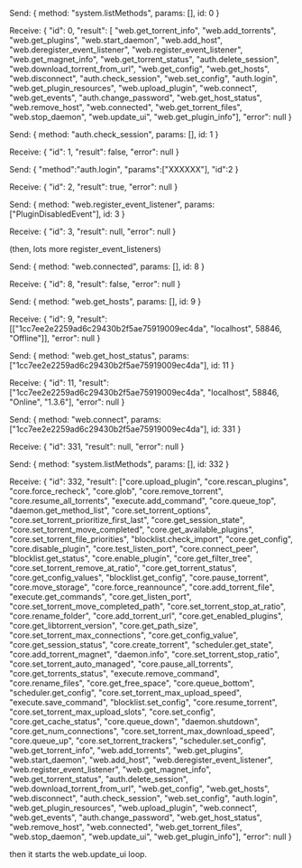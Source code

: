 Send:
{
	method: "system.listMethods",
	params: [],
	id: 0
}

Receive:
{
	"id": 0,
	"result": [
		"web.get_torrent_info", "web.add_torrents", "web.get_plugins", "web.start_daemon", "web.add_host", "web.deregister_event_listener", "web.register_event_listener", "web.get_magnet_info", "web.get_torrent_status", "auth.delete_session", "web.download_torrent_from_url", "web.get_config", "web.get_hosts", "web.disconnect", "auth.check_session", "web.set_config", "auth.login", "web.get_plugin_resources", "web.upload_plugin", "web.connect", "web.get_events", "auth.change_password", "web.get_host_status", "web.remove_host", "web.connected", "web.get_torrent_files", "web.stop_daemon", "web.update_ui", "web.get_plugin_info"],
	"error": null
}

Send:
{
	method: "auth.check_session",
	params: [],
	id: 1
}

Receive:
{
	"id": 1,
	"result": false,
	"error": null
}

Send:
{
	"method":"auth.login",
	"params":["XXXXXX"],
	"id":2
}

Receive:
{
	"id": 2,
	"result": true,
	"error": null
}

Send:
{
	method: "web.register_event_listener",
	params: ["PluginDisabledEvent"],
	id: 3
}

Receive:
{
	"id": 3,
	"result": null,
	"error": null
}

(then, lots more register_event_listeners)

Send:
{
	method: "web.connected",
	params: [],
	id: 8
}

Receive:
{
	"id": 8,
	"result": false,
	"error": null
}

Send:
{
	method: "web.get_hosts",
	params: [],
	id: 9
}

Receive:
{
	"id": 9,
	"result": [["1cc7ee2e2259ad6c29430b2f5ae75919009ec4da", "localhost", 58846, "Offline"]],
	"error": null
}

Send:
{
	method: "web.get_host_status",
	params: ["1cc7ee2e2259ad6c29430b2f5ae75919009ec4da"],
	id: 11
}

Receive:
{
	"id": 11,
	"result": ["1cc7ee2e2259ad6c29430b2f5ae75919009ec4da", "localhost", 58846, "Online", "1.3.6"],
	"error": null
}

Send:
{
	method: "web.connect",
	params: ["1cc7ee2e2259ad6c29430b2f5ae75919009ec4da"],
	id: 331
}

Receive:
{
	"id": 331,
	"result": null,
	"error": null
}

Send:
{
	method: "system.listMethods",
	params: [],
	id: 332
}

Receive:
{
	"id": 332,
	"result": ["core.upload_plugin", "core.rescan_plugins", "core.force_recheck", "core.glob", "core.remove_torrent", "core.resume_all_torrents", "execute.add_command", "core.queue_top", "daemon.get_method_list", "core.set_torrent_options", "core.set_torrent_prioritize_first_last", "core.get_session_state", "core.set_torrent_move_completed", "core.get_available_plugins", "core.set_torrent_file_priorities", "blocklist.check_import", "core.get_config", "core.disable_plugin", "core.test_listen_port", "core.connect_peer", "blocklist.get_status", "core.enable_plugin", "core.get_filter_tree", "core.set_torrent_remove_at_ratio", "core.get_torrent_status", "core.get_config_values", "blocklist.get_config", "core.pause_torrent", "core.move_storage", "core.force_reannounce", "core.add_torrent_file", "execute.get_commands", "core.get_listen_port", "core.set_torrent_move_completed_path", "core.set_torrent_stop_at_ratio", "core.rename_folder", "core.add_torrent_url", "core.get_enabled_plugins", "core.get_libtorrent_version", "core.get_path_size", "core.set_torrent_max_connections", "core.get_config_value", "core.get_session_status", "core.create_torrent", "scheduler.get_state", "core.add_torrent_magnet", "daemon.info", "core.set_torrent_stop_ratio", "core.set_torrent_auto_managed", "core.pause_all_torrents", "core.get_torrents_status", "execute.remove_command", "core.rename_files", "core.get_free_space", "core.queue_bottom", "scheduler.get_config", "core.set_torrent_max_upload_speed", "execute.save_command", "blocklist.set_config", "core.resume_torrent", "core.set_torrent_max_upload_slots", "core.set_config", "core.get_cache_status", "core.queue_down", "daemon.shutdown", "core.get_num_connections", "core.set_torrent_max_download_speed", "core.queue_up", "core.set_torrent_trackers", "scheduler.set_config", "web.get_torrent_info", "web.add_torrents", "web.get_plugins", "web.start_daemon", "web.add_host", "web.deregister_event_listener", "web.register_event_listener", "web.get_magnet_info", "web.get_torrent_status", "auth.delete_session", "web.download_torrent_from_url", "web.get_config", "web.get_hosts", "web.disconnect", "auth.check_session", "web.set_config", "auth.login", "web.get_plugin_resources", "web.upload_plugin", "web.connect", "web.get_events", "auth.change_password", "web.get_host_status", "web.remove_host", "web.connected", "web.get_torrent_files", "web.stop_daemon", "web.update_ui", "web.get_plugin_info"],
	"error": null
}

then it starts the web.update_ui loop.
